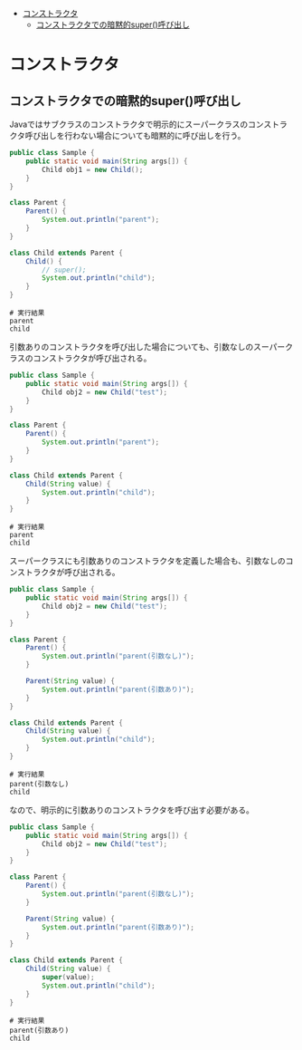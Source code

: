 <!-- TOC depthFrom:1 depthTo:6 withLinks:1 updateOnSave:1 orderedList:0 -->

- [コンストラクタ](#コンストラクタ)
	- [コンストラクタでの暗黙的super()呼び出し](#コンストラクタでの暗黙的super呼び出し)

<!-- /TOC -->

# コンストラクタ

## コンストラクタでの暗黙的super()呼び出し

Javaではサブクラスのコンストラクタで明示的にスーパークラスのコンストラクタ呼び出しを行わない場合についても暗黙的に呼び出しを行う。

```java
public class Sample {
    public static void main(String args[]) {
        Child obj1 = new Child();
    }
}

class Parent {
    Parent() {
        System.out.println("parent");
    }
}

class Child extends Parent {
    Child() {
        // super();
        System.out.println("child");
    }
}
```

```
# 実行結果
parent
child
```

引数ありのコンストラクタを呼び出した場合についても、引数なしのスーパークラスのコンストラクタが呼び出される。

```Java
public class Sample {
    public static void main(String args[]) {
        Child obj2 = new Child("test");
    }
}

class Parent {
    Parent() {
        System.out.println("parent");
    }
}

class Child extends Parent {
    Child(String value) {
        System.out.println("child");
    }
}
```

```
# 実行結果
parent
child
```

スーパークラスにも引数ありのコンストラクタを定義した場合も、引数なしのコンストラクタが呼び出される。

```java
public class Sample {
    public static void main(String args[]) {
        Child obj2 = new Child("test");
    }
}

class Parent {
    Parent() {
        System.out.println("parent(引数なし)");
    }

    Parent(String value) {
        System.out.println("parent(引数あり)");
    }
}

class Child extends Parent {
    Child(String value) {
        System.out.println("child");
    }
}
```

```
# 実行結果
parent(引数なし)
child
```

なので、明示的に引数ありのコンストラクタを呼び出す必要がある。

```java
public class Sample {
    public static void main(String args[]) {
        Child obj2 = new Child("test");
    }
}

class Parent {
    Parent() {
        System.out.println("parent(引数なし)");
    }

    Parent(String value) {
        System.out.println("parent(引数あり)");
    }
}

class Child extends Parent {
    Child(String value) {
        super(value);
        System.out.println("child");
    }
}
```

```
# 実行結果
parent(引数あり)
child
```


